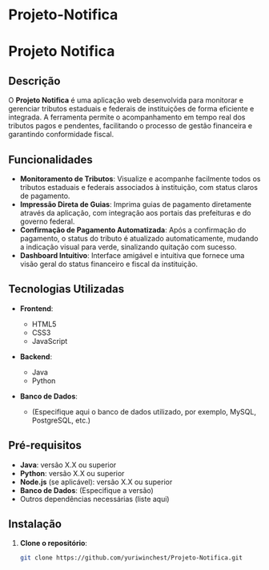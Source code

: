 ﻿# Projeto-Notifica
# Projeto Notifica

## Descrição

O **Projeto Notifica** é uma aplicação web desenvolvida para monitorar e gerenciar tributos estaduais e federais de instituições de forma eficiente e integrada. A ferramenta permite o acompanhamento em tempo real dos tributos pagos e pendentes, facilitando o processo de gestão financeira e garantindo conformidade fiscal.

## Funcionalidades

- **Monitoramento de Tributos**: Visualize e acompanhe facilmente todos os tributos estaduais e federais associados à instituição, com status claros de pagamento.
- **Impressão Direta de Guias**: Imprima guias de pagamento diretamente através da aplicação, com integração aos portais das prefeituras e do governo federal.
- **Confirmação de Pagamento Automatizada**: Após a confirmação do pagamento, o status do tributo é atualizado automaticamente, mudando a indicação visual para verde, sinalizando quitação com sucesso.
- **Dashboard Intuitivo**: Interface amigável e intuitiva que fornece uma visão geral do status financeiro e fiscal da instituição.

## Tecnologias Utilizadas

- **Frontend**:
  - HTML5
  - CSS3
  - JavaScript

- **Backend**:
  - Java
  - Python

- **Banco de Dados**:
  - (Especifique aqui o banco de dados utilizado, por exemplo, MySQL, PostgreSQL, etc.)

## Pré-requisitos

- **Java**: versão X.X ou superior
- **Python**: versão X.X ou superior
- **Node.js** (se aplicável): versão X.X ou superior
- **Banco de Dados**: (Especifique a versão)
- Outros dependências necessárias (liste aqui)

## Instalação

1. **Clone o repositório**:
   ```bash
   git clone https://github.com/yuriwinchest/Projeto-Notifica.git
